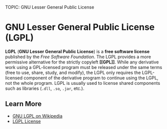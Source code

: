 TOPIC: GNU Lesser General Public License

# GNU Lesser General Public License (LGPL)

**LGPL** (**GNU Lesser General Public License**) is a **free software license** published by
the *Free Software Foundation*. The LGPL provides a more permissive alternative for the strictly
copyleft **[[GPL]]**. While any derivative work using a GPL-licensed program must be released under the
same terms (free to use, share, study, and modify), the LGPL only requires the LGPL-licensed
component of the derivative program to continue using the LGPL, not the whole program. LGPL is
usually used to license shared components such as libraries (`.dll`, `.so`, `.jar`, etc.).

## Learn More

- [GNU LGPL on Wikipedia](https://en.wikipedia.org/wiki/GNU%20Lesser%20General%20Public%20License)
- [LGPL License](http://www.gnu.org/copyleft/lesser.html)

